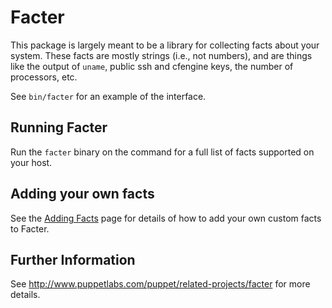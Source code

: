 Facter
======

This package is largely meant to be a library for collecting facts about your
system.  These facts are mostly strings (i.e., not numbers), and are things
like the output of `uname`, public ssh and cfengine keys, the number of
processors, etc.

See `bin/facter` for an example of the interface.

Running Facter
--------------

Run the `facter` binary on the command for a full list of facts supported on your host.

Adding your own facts
---------------------

See the [Adding Facts](http://docs.puppetlabs.com/guides/custom_facts.html) page for details of how to add your own custom facts to Facter.

Further Information
-------------------

See http://www.puppetlabs.com/puppet/related-projects/facter for more details.
